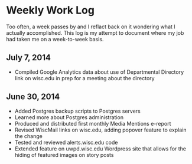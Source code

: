 # Weekly Work Log

Too often, a week passes by and I reflact back on it wondering what I actually accomplished. This log is my attempt to document where my job had taken me on a week-to-week basis.

## July 7, 2014
* Compiled Google Analytics data about use of Departmental Directory link on wisc.edu in prep for a meeting about the directory

## June 30, 2014

* Added Postgres backup scripts to Postgres servers
* Learned more about Postgres administration
* Produced and distributed first monthly Media Mentions e-report
* Revised WiscMail links on wisc.edu, adding popover feature to explain the change
* Tested and reviewed alerts.wisc.edu code
* Extended feature on uwpd.wisc.edu Wordpress site that allows for the hiding of featured images on story posts
